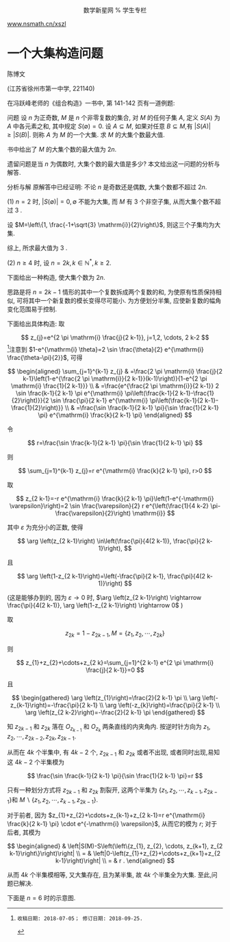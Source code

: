 $$
\text { 数学新星网 } \% \text { 学生专栏 }
$$

www.nsmath.cn/xszl

# 一个大集构造问题 

陈博文

(江苏省徐州市第一中学, 221140)

在冯跃峰老师的《组合构造》一书中, 第 141-142 页有一道例题:

问题 设 $n$ 为正奇数, $M$ 是 $n$ 个非零复数的集合, 对 $M$ 的任何子集 $A$, 定义 $S(A)$ 为 $A$ 中各元素之和, 其中规定 $S(\emptyset)=0$. 设 $A \subseteq M$, 如果对任意 $B \subseteq M$,有 $|S(A)| \geq|S(B)|$. 则称 $A$ 为 $M$ 的一个大集. 求 $M$ 的大集个数最大值.

书中给出了 $M$ 的大集个数的最大值为 $2 n$.

遗留问题是当 $n$ 为偶数时, 大集个数的最大值是多少? 本文给出这一问题的分析与解答.

分析与解 原解答中已经证明: 不论 $n$ 是奇数还是偶数, 大集个数都不超过 $2 n$.

(1) $n=2$ 时, $|S(\emptyset)|=0, \emptyset$ 不能为大集, 而 $M$ 有 3 个非空子集, 从而大集个数不超过 3 .

设 $M=\left\{1, \frac{-1+\sqrt{3} \mathrm{i}}{2}\right\}$, 则这三个子集均为大集.

综上, 所求最大值为 3 .

(2) $n \geq 4$ 时, 设 $n=2 k, k \in \mathbb{N}^{*}, k \geq 2$.

下面给出一种构造, 使大集个数为 $2 n$.

思路是将 $n=2 k-1$ 情形的其中一个复数拆成两个复数的和, 为使原有性质保持相似, 可将其中一个新复数的模长变得尽可能小. 为方便划分半集, 应使新复数的幅角变化范围易于控制.

下面给出具体构造: 取

$$
z_{j}=e^{2 \pi \mathrm{i} \frac{j}{2 k-1}}, j=1,2, \cdots, 2 k-2
$$[^0]注意到 $1-e^{\mathrm{i} \theta}=2 \sin \frac{\theta}{2} e^{\mathrm{i} \frac{\theta-\pi}{2}}$, 可得

$$
\begin{aligned}
\sum_{j=1}^{k-1} z_{j} & =\frac{2 \pi \mathrm{i} \frac{j}{2 k-1}\left(1-e^{\frac{2 \pi \mathrm{i}}{2 k-1}}(k-1)\right)}{1-e^{2 \pi \mathrm{i} \frac{1}{2 k-1}}} \\
& =\frac{e^{\frac{2 \pi \mathrm{i}}{2 k-1}} 2 \sin \frac{k-1}{2 k-1} \pi e^{\mathrm{i} \pi\left(\frac{k-1}{2 k-1}-\frac{1}{2}\right)}}{2 \sin \frac{\pi}{2 k-1} e^{\mathrm{i} \pi\left(\frac{k-1}{2 k-1}-\frac{1}{2}\right)}} \\
& =\frac{\sin \frac{k-1}{2 k-1} \pi}{\sin \frac{1}{2 k-1} \pi} e^{\mathrm{i} \frac{k}{2 k-1} \pi}
\end{aligned}
$$

令

$$
r=\frac{\sin \frac{k-1}{2 k-1} \pi}{\sin \frac{1}{2 k-1} \pi}
$$

则

$$
\sum_{j=1}^{k-1} z_{j}=r e^{\mathrm{i} \frac{k}{2 k-1} \pi}, r>0
$$

取

$$
z_{2 k-1}=-r e^{\mathrm{i} \frac{k}{2 k-1} \pi}\left(1-e^{-\mathrm{i} \varepsilon}\right)=2 \sin \frac{\varepsilon}{2} r e^{\left(\frac{1}{4 k-2} \pi-\frac{\varepsilon}{2}\right) \mathrm{i}}
$$

其中 $\varepsilon$ 为充分小的正数, 使得

$$
\arg \left(z_{2 k-1}\right) \in\left(\frac{\pi}{4(2 k-1)}, \frac{\pi}{2 k-1}\right),
$$

且

$$
\arg \left(1-z_{2 k-1}\right)=\left(-\frac{\pi}{2 k-1}, \frac{\pi}{4(2 k-1)}\right)
$$

(这是能够办到的, 因为 $\varepsilon \rightarrow 0$ 时, $\arg \left(z_{2 k-1}\right) \rightarrow \frac{\pi}{4(2 k-1)}, \arg \left(1-z_{2 k-1}\right) \rightarrow 0$ )

取

$$
z_{2 k}=1-z_{2 k-1}, M=\left\{z_{1}, z_{2}, \cdots, z_{2 k}\right\}
$$

则

$$
z_{1}+z_{2}+\cdots+z_{2 k}=\sum_{j=1}^{2 k-1} e^{2 \pi \mathrm{i} \frac{j}{2 k-1}}=0
$$

且

$$
\begin{gathered}
\arg \left(z_{1}\right)=\frac{2}{2 k-1} \pi \\
\arg \left(-z_{k-1}\right)=-\frac{\pi}{2 k-1} \\
\arg \left(-z_{k}\right)=\frac{\pi}{2 k-1} \\
\arg \left(z_{2 k-2}\right)=-\frac{2}{2 k-1} \pi
\end{gathered}
$$

知 $z_{2 k-1}$ 和 $z_{2 k}$ 落在 $O_{z_{k-1}}$ 和 $O_{z_{k}}$ 两条直线的内夹角内. 按逆时针方向为 $z_{1}, z_{2}, \cdots, z_{2 k-2}, z_{2 k}, z_{2 k-1}$.

从而在 $4 k$ 个半集中, 有 $4 k-2$ 个, $z_{2 k-1}$ 和 $z_{2 k}$ 或者不出现, 或者同时出现,易知这 $4 k-2$ 个半集模为

$$
\frac{\sin \frac{k-1}{2 k-1} \pi}{\sin \frac{1}{2 k-1} \pi}=r
$$

只有一种划分方式将 $z_{2 k-1}$ 和 $z_{2 k}$ 割裂开, 这两个半集为 $\left\{z_{1}, z_{2}, \cdots, z_{k-1}, z_{2 k-1}\right\}$和 $M \backslash\left\{z_{1}, z_{2}, \cdots, z_{k-1}, z_{2 k-1}\right\}$.

对于前者, 因为 $z_{1}+z_{2}+\cdots+z_{k-1}+z_{2 k-1}=r e^{\mathrm{i} \frac{k}{2 k-1} \pi} \cdot e^{-\mathrm{i} \varepsilon}$, 从而它的模为 $r$; 对于后者, 其模为

$$
\begin{aligned}
& \left|S(M)-S\left(\left\{z_{1}, z_{2}, \cdots, z_{k+1}, z_{2 k-1}\right\}\right)\right| \\
= & \left|0-\left(z_{1}+z_{2}+\cdots+z_{k+1}+z_{2 k-1}\right)\right| \\
= & r .
\end{aligned}
$$

从而 $4 k$ 个半集模相等, 又大集存在, 且为某半集, 故 $4 k$ 个半集全为大集. 至此,问题已解决.

下面是 $n=6$ 时的示意图.




[^0]:    收稿日期: 2018-07-05； 修订日期: 2018-09-25.

